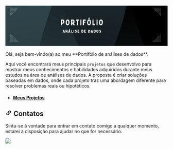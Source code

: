 ![](https://github.com/DuduTrindade/Portifolio/blob/main/imagens/banner.png)

<p style="text-align: justify;">
Olá, seja bem-vindo(a) ao meu **Portifólio de análises de dados**.

Aqui você encontrará meus principais `projetos` que desenvolvo para mostrar meus conhecimentos e habilidades 
adquiridos durante meus estudos na área de análises de dados. A proposta é criar soluções baseadas em dados, onde cada 
projeto traz uma abordagem diferente para resolver problemas reais ou hipotéticos.
</p>


* #### [Meus Projetos](https://github.com/DuduTrindade/Portifolio/blob/main/Projetos)

## ![](https://github.com/DuduTrindade/Portifolio/blob/main/imagens/link.png) Contatos

Sinta-se à vontade para entrar em contato comigo a qualquer momento, estarei à disposição para ajudar no que for necessário.

<a href="https://www.linkedin.com/in/eduardo-trindade-5506921b4/">
<img src= "https://img.shields.io/badge/linkedin-%230077B5.svg?style=for-the-badge&logo=linkedin&logoColor=white"/>           
</a>                
          
